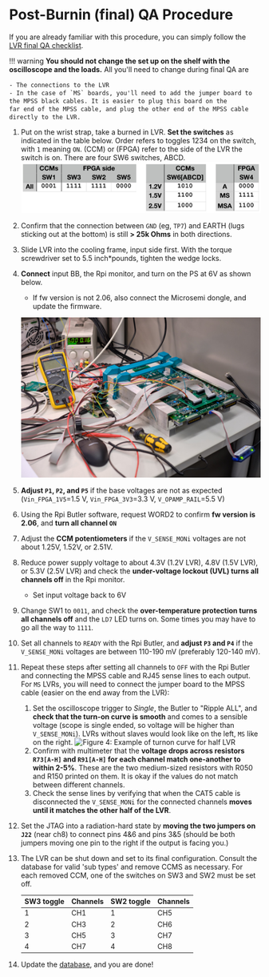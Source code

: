 # Post-Burnin (final) QA Procedure

If you are already familiar with this procedure, you can simply follow the [LVR final QA checklist](LVR_final_QA_checklist.pdf).

!!! warning
    **You should not change the set up on the shelf with the oscilloscope and the loads.** All you'll need to change during final QA are
    
    - The connections to the LVR
    - In the case of `MS` boards, you'll need to add the jumper board to the MPSS black cables. It is easier to plug this board on the
    far end of the MPSS cable, and plug the other end of the MPSS cable directly to the LVR.

1. Put on the wrist strap, take a burned in LVR. **Set the switches** as indicated in the table below.
Order refers to toggles 1234 on the switch, with `1` meaning `ON`. (CCM) or (FPGA) refer to the side
of the LVR the switch is on. There are four SW6 switches, ABCD.
    ![](table_switches.png)

2. Confirm that the connection between `GND` (eg, `TP7`) and EARTH (lugs sticking out at the bottom) is still **\> 25k Ohms**
in both directions.

3. Slide LVR into the cooling frame, input side first. With the torque screwdriver set to 5.5 inch*pounds, tighten the
wedge locks.

4. **Connect** input BB, the Rpi monitor, and turn on the PS at 6V as shown below.
    - If fw version is not 2.06, also connect the Microsemi dongle, and update the firmware.

    ![Figure 1: Assembled LVR board in cooling stand](lvr_finalqa1.jpg)

5. **Adjust `P1`, `P2`, and `P5`** if the base voltages are not as expected (`Vin_FPGA_1V5`=1.5 V, `Vin_FPGA_3V3`=3.3 V, `V_OPAMP_RAIL`=5.5 V)

6. Using the Rpi Butler software, request WORD2 to confirm **fw version is 2.06**, and **turn all channel `ON`**

7. Adjust the **CCM potentiometers** if the `V_SENSE_MONi` voltages are not about 1.25V, 1.52V, or 2.51V.

8. Reduce power supply voltage to about 4.3V (1.2V LVR), 4.8V (1.5V LVR), or 5.3V (2.5V LVR) and check the **under-voltage lockout (UVL) turns all channels off**
in the Rpi monitor.
    - Set input voltage back to 6V
    
9. Change SW1 to `0011`, and check the **over-temperature protection turns all channels off** and the `LD7` LED turns on. Some times you may have to go all the way to `1111`.

10. Set all channels to `READY` with the Rpi Butler, and **adjust `P3` and `P4`** if the `V_SENSE_MONi` voltages are between 110-190 mV (preferably 120-140 mV).

11. Repeat these steps after setting all channels to `OFF` with the Rpi Butler and connecting the MPSS cable and RJ45 sense lines to each output. For `MS` LVRs, you will need to connect the jumper board to the MPSS cable (easier on the end away from the LVR):
    1. Set the oscilloscope trigger to *Single*, the Butler to "Ripple ALL", and **check that the turn-on curve is smooth** and comes to a sensible voltage (scope is single ended,
    so voltage will be higher than `V_SENSE_MONi`). LVRs without slaves would look like on the left, `MS` like on the right.
    ![Figure 4: Example of turnon curve for half LVR](lvr_ripple_turnon.png)
    2. Confirm with multimeter that the **voltage drops across resistors `R73[A-H]` and `R91[A-H]` for each channel match one-another to within 2-5%**. These
    are the two medium-sized resistors with R050 and R150 printed on them.  It is okay if the values do not match between different channels.
    3. Check the sense lines by verifying that when the CAT5 cable is disconnected the
    `V_SENSE_MONi` for the connected channels **moves until it matches the other half of the LVR**.

12. Set the JTAG into a radiation-hard state by **moving the two jumpers on `J22`** (near ch8)
    to connect pins 4&6 and pins 3&5 (should be both jumpers moving one pin to the right if the
      output is facing you.)

13. The LVR can be shut down and set to its final configuration. Consult the database for
    valid 'sub types' and remove CCMS as necessary. For each removed CCM, one of the switches
    on SW3 and SW2 must be set off.

    | SW3 toggle | Channels | SW2 toggle | Channels |
    |--------------|----------|--------------|----------|
    | 1            | CH1      | 1            | CH5      |
    | 2            | CH3      | 2            | CH6      |
    | 3            | CH5      | 3            | CH7      |
    | 4            | CH7      | 4            | CH8      |

14. Update the [database](https://docs.google.com/spreadsheets/d/1KjXGhOFzi0SZPsozpKzxGjVtfr4kkS_Hv5EigUwKOj8/edit#gid=1564410083), and you are done!
